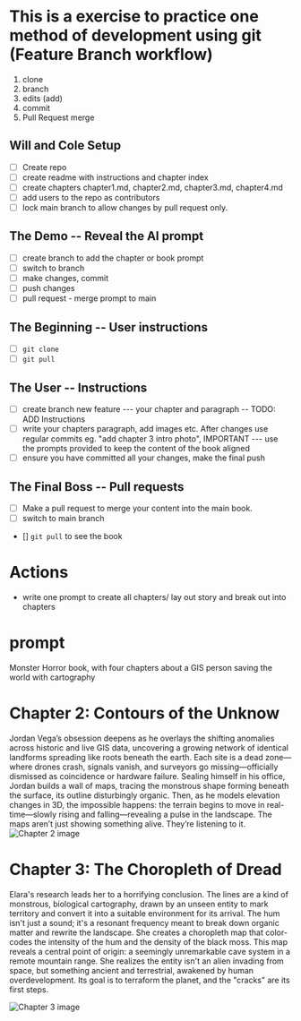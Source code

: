 # This is a exercise to practice one method of development using git (Feature Branch workflow)

1. clone
2. branch
3. edits (add)
4. commit
5. Pull Request merge

## Will and Cole Setup 
- [ ] Create repo
- [ ] create readme with instructions and chapter index
- [ ] create chapters chapter1.md, chapter2.md, chapter3.md, chapter4.md
- [ ] add users to the repo as contributors
- [ ] lock main branch to allow changes by pull request only.

## The Demo -- Reveal the AI prompt
- [ ] create branch to add the chapter or book prompt
- [ ] switch to branch
- [ ] make changes, commit
- [ ] push changes
- [ ] pull request - merge prompt to main

## The Beginning -- User instructions
- [ ] ``` git clone ```
- [ ] ``` git pull ```

## The User -- Instructions
- [ ] create branch new feature --- your chapter and paragraph -- TODO: ADD Instructions
- [ ] write your chapters paragraph, add images etc. After changes use regular commits eg. "add chapter 3 intro photo", 
	IMPORTANT --- use the prompts provided to keep the content of the book aligned
- [ ] ensure you have committed all your changes, make the final push

##  The Final Boss -- Pull requests
- [ ] Make a pull request to merge your content into the main book. 
- [ ] switch to main branch
- [] ``` git pull ``` to see the book


# Actions

- write one prompt to create all chapters/ lay out story and break out into chapters 


# prompt 

Monster Horror book, with four chapters about a GIS person saving the world with cartography

# Chapter 2: Contours of the Unknow

Jordan Vega’s obsession deepens as he overlays the shifting anomalies across historic and live GIS data, uncovering a growing network of identical landforms spreading like roots beneath the earth. Each site is a dead zone—where drones crash, signals vanish, and surveyors go missing—officially dismissed as coincidence or hardware failure. Sealing himself in his office, Jordan builds a wall of maps, tracing the monstrous shape forming beneath the surface, its outline disturbingly organic. Then, as he models elevation changes in 3D, the impossible happens: the terrain begins to move in real-time—slowly rising and falling—revealing a pulse in the landscape. The maps aren’t just showing something alive. They’re listening to it.
![Chapter 2 image](src/chapter2.png)

# Chapter 3: The Choropleth of Dread
Elara's research leads her to a horrifying conclusion. The lines are a kind of monstrous, biological cartography, drawn by an unseen entity to mark territory and convert it into a suitable environment for its arrival. The hum isn't just a sound; it's a resonant frequency meant to break down organic matter and rewrite the landscape. She creates a choropleth map  that color-codes the intensity of the hum and the density of the black moss. This map reveals a central point of origin: a seemingly unremarkable cave system in a remote mountain range. She realizes the entity isn't an alien invading from space, but something ancient and terrestrial, awakened by human overdevelopment. Its goal is to terraform the planet, and the "cracks" are its first steps.

![Chapter 3 image](src/chapter3.png)

